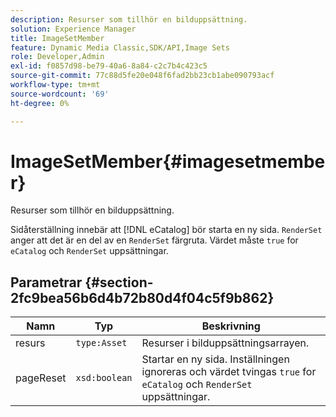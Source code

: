 ```yaml
---
description: Resurser som tillhör en bilduppsättning.
solution: Experience Manager
title: ImageSetMember
feature: Dynamic Media Classic,SDK/API,Image Sets
role: Developer,Admin
exl-id: f0857d98-be79-40a6-8a84-c2c7b4c423c5
source-git-commit: 77c88d5fe20e048f6fad2bb23cb1abe090793acf
workflow-type: tm+mt
source-wordcount: '69'
ht-degree: 0%

---
```


# ImageSetMember{#imagesetmember}

Resurser som tillhör en bilduppsättning.

Sidåterställning innebär att [!DNL eCatalog] bör starta en ny sida. `RenderSet` anger att det är en del av en `RenderSet` färgruta. Värdet måste `true` for `eCatalog` och `RenderSet` uppsättningar.

## Parametrar {#section-2fc9bea56b6d4b72b80d4f04c5f9b862}

| Namn | Typ | Beskrivning |
|---|---|---|
| resurs | `type:Asset` | Resurser i bilduppsättningsarrayen. |
| pageReset | `xsd:boolean` | Startar en ny sida. Inställningen ignoreras och värdet tvingas `true` for `eCatalog` och `RenderSet` uppsättningar. |

